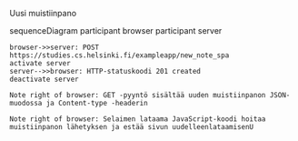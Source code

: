Uusi muistiinpano

sequenceDiagram
    participant browser
    participant server

    browser->>server: POST https://studies.cs.helsinki.fi/exampleapp/new_note_spa
    activate server
    server-->>browser: HTTP-statuskoodi 201 created
    deactivate server

    Note right of browser: GET -pyyntö sisältää uuden muistiinpanon JSON-muodossa ja Content-type -headerin

    Note right of browser: Selaimen lataama JavaScript-koodi hoitaa muistiinpanon lähetyksen ja estää sivun uudelleenlataamisenU